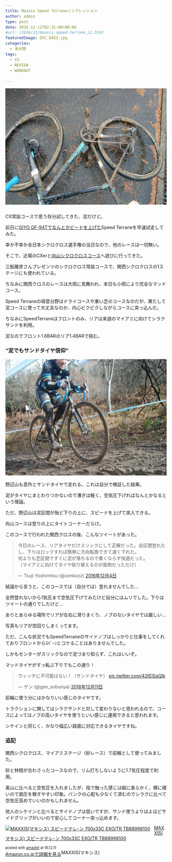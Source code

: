 ```yaml
---
title: Maxxis Speed Terraneインプレッション
author: admin
type: post
date: 2016-12-11T02:31:00+00:00
#url: /2016/12/maxxis-speed-terrane_11.html
featuredImage: DSC_0453.jpg
categories:
  - 未分類
tags:
  - CX
  - REVIEW
  - WORKOUT

---
```

<div class="separator" style="clear: both; text-align: center;">
  <img border="0" height="362" src="./DSC_0453.jpg" width="640" />
</div>

###
CX常設コースで思う存分試してきた、泥だけど。

前日に<a href="/2016/12/maxxis-speed-terrane.html" target="_blank">GIYO GF-94Tでなんとかビードを上げた</a>Speed Terraneを早速試走してみた。

幸か不幸か全日本シクロクロス選手権の当日なので、他のレースは一切無い。

そこで、近場のCXerと<a href="http://www.massaenterprise.com/mukaiyama/cx" target="_blank">向山シクロクロスコース</a>へ遊びに行ってきた。

三船雅彦さんプレゼンツのシクロクロス常設コースで、関西シクロクロスの1ステージにも使われている。

ちなみに関西クロスのレースは大雨に見舞われ、本日も小雨により完全なマッドコース。

Speed Terraneの得意分野はドライコースや重い芝のコースなのだが、果たして泥コースに使って大丈夫なのか、内心ビクビクしながらコースに突っ込んだ。

ちなみにSpeedTerraneはフロントのみ、リアは来週のマイアミに向けてシラクサンドを利用。

泥なのでフロント1.6BARのリア1.4BARで挑む。



### &#8220;泥でもサンドタイヤ信仰&#8221;

<div class="separator" style="clear: both; text-align: center;">
  <img border="0" height="362" src="./DSC_0461.jpg" width="640" />
</div>

野辺山も意外とサンドタイヤで走れる。これは自分で検証した結果。

泥がタイヤにまとわりつかないので漕ぎは軽く、空気圧下げればなんとかなるという理論。

ただ、野辺山は泥区間が殆ど下りの上に、スピードを上げて突入できる。

向山コースは登りの上にタイトコーナーだらけ。

このコースで行われた関西クロスの後、こんなツイートがあった。

<blockquote class="twitter-tweet" data-lang="ja">
  <div dir="ltr" lang="ja">
    今日のレース、リアタイヤだけスリックにして正解だった。全区間登れたし、下りはロックすれば簡単に方向転換できて速く下れた。<br /> 何よりも芝区間ですぐに泥が落ちるので重くならず快適だった。<br /> （マイアミに向けてタイヤ貼り替えるのが面倒だっただけ）
  </div>

  <p>
    — Tsuji Yoshimitsu (@zenkozz) <a href="https://twitter.com/zenkozz/status/805390639269433345">2016年12月4日</a>
  </p>
</blockquote>

結論から言うと、このコースでは（自分では）登れませんでした…

全然登れないから1気圧まで空気圧下げてみたけど自分にはムリでした。下りはツイートの通りでしたけど…

ありとあらゆる場所でリアが左右に滑りまくり、ノブのないタイヤでは厳しい…

写真もリアが空回りしまくってます。

ただ、こんな状況でもSpeedTerraneのサイドノブはしっかりと仕事をしてくれておりフロントからｽﾊﾟｰﾝとコケることはありませんでした。

しかもセンターがスリックなので泥づまり知らず、これはいいぞ。

マッドタイヤがすっ転ぶ下りでもこの通り！

<blockquote class="twitter-tweet" data-lang="ja">
  <div dir="ltr" lang="ja">
    ウィッチに不可能はない！（サンドタイヤ） <a href="https://t.co/42tEISaQIk">pic.twitter.com/42tEISaQIk</a>
  </div>

  <p>
    — ゲン (@gen_sobunya) <a href="https://twitter.com/gen_sobunya/status/807812034658086912">2016年12月11日</a>
  </p>
</blockquote>

前輪に使う分にはかなりいい感じのタイヤです。

トラクションに関してはシラクサンドと対して変わりないと思われるので、コースによってはノブの高いタイヤを使うといい感じに運用できると思われます。

シケインと同じく、かなり幅広い路面に対応できるタイヤですね。



### 追記

関西シクロクロス、マイアミステージ（砂レース）で前輪として使ってみました。

砂と林間が合わさったコースなので、リム打ちしないように1.7気圧程度で利用。

美山に比べると空気圧を入れましたが、指で触った感じは縦に柔らかく、横に硬いので面圧を稼ぎやすい印象。パンクの心配も少なくて済むのでシラクに比べて空気圧高めでいいのかもしれません。

他人のシケインと比べるとサイドノブは低いですが、サンド使うよりはよほどサイドグリップがいいので安心してコーナー突っ込めます。

<div class="amazlet-box" style="margin-bottom: 0px;">
  <div class="amazlet-image" style="float: left; margin: 0px 12px 1px 0px;">
    <a href="http://www.amazon.co.jp/exec/obidos/ASIN/B01M8LR2G6/gensobunya-22/ref=nosim/" name="amazletlink" target="_blank"><img alt="MAXXIS(マキシス) スピードテレ-ン 700x33C EXO/TR TB88998100" src="https://images-fe.ssl-images-amazon.com/images/I/41RCDGuxsYL._SL160_.jpg" style="border: none;" /></a>
  </div>

  <div class="amazlet-info" style="line-height: 120%; margin-bottom: 10px;">
    <div class="amazlet-name" style="line-height: 120%; margin-bottom: 10px;">
<a href="http://www.amazon.co.jp/exec/obidos/ASIN/B01M8LR2G6/gensobunya-22/ref=nosim/" name="amazletlink" target="_blank">MAXXIS(マキシス) スピードテレ-ン 700x33C EXO/TR TB88998100</a></p>

<div class="amazlet-powered-date" style="font-size: 80%; line-height: 120%; margin-top: 5px;">
  posted with <a href="http://www.amazlet.com/" target="_blank" title="amazlet">amazlet</a> at 16.12.11
</div>


<div class="amazlet-detail">
MAXXIS(マキシス)


<div class="amazlet-sub-info" style="float: left;">
<div class="amazlet-link" style="margin-top: 5px;">
  <a href="http://www.amazon.co.jp/exec/obidos/ASIN/B01M8LR2G6/gensobunya-22/ref=nosim/" name="amazletlink" target="_blank">Amazon.co.jpで詳細を見る</a>
</div>

  </div>

  <div class="amazlet-footer" style="clear: left;">
  </div>
</div>